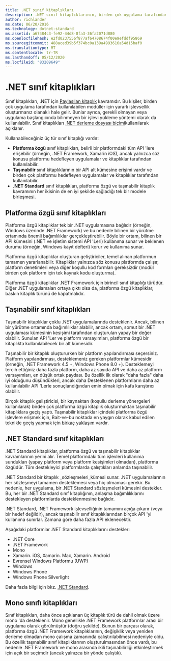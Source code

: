 ```yaml
---
title: .NET sınıf kitaplıkları
description: .NET sınıf kitaplıklarının, birden çok uygulama tarafından kullanılabilecek modüller için yararlı işlevler gruplandırılmasına nasıl olanak sağladığını öğrenin.
author: richlander
ms.date: 06/20/2016
ms.technology: dotnet-standard
ms.assetid: a67484c3-fe92-44d8-8fa3-36fa2071d880
ms.openlocfilehash: e2fd0237556f877af64708674f00e9efddf95869
ms.sourcegitcommit: 488aced39b5f374bc0a139a4993616a54d15baf0
ms.translationtype: MT
ms.contentlocale: tr-TR
ms.lasthandoff: 05/12/2020
ms.locfileid: "83209649"
---
```

# <a name="net-class-libraries"></a>.NET sınıf kitaplıkları

Sınıf kitaplıkları, .NET için [Paylaşılan kitaplık](https://en.wikipedia.org/wiki/Library_%28computing%29#Shared_libraries) kavramıdır. Bu kişiler, birden çok uygulama tarafından kullanılabilen modüller için yararlı işlevsellik oluşturmanız olanaklı hale gelir. Bunlar ayrıca, gerekli olmayan veya uygulama başlangıcında bilinmeyen bir işlevi yükleme yöntemi olarak da kullanılabilir. Sınıf kitaplıkları [.NET derleme dosyası biçimi](assembly/file-format.md)kullanılarak açıklanır.

Kullanabileceğiniz üç tür sınıf kitaplığı vardır:

* **Platforma özgü** sınıf kitaplıkları, belirli bir platformdaki tüm API 'lere erişebilir (örneğin, .NET Framework, Xamarin iOS), ancak yalnızca söz konusu platformu hedefleyen uygulamalar ve kitaplıklar tarafından kullanılabilir.
* **Taşınabilir** sınıf kitaplıklarının bir API alt kümesine erişimi vardır ve birden çok platformu hedefleyen uygulamalar ve kitaplıklar tarafından kullanılabilir.
* **.NET Standard** sınıf kitaplıkları, platforma özgü ve taşınabilir kitaplık kavramının her ikisinin de en iyi şekilde sağladığı tek bir modele birleşmesi.

## <a name="platform-specific-class-libraries"></a>Platforma özgü sınıf kitaplıkları

Platforma özgü kitaplıklar tek bir .NET uygulamasına bağlıdır (örneğin, Windows üzerinde .NET Framework) ve bu nedenle bilinen bir yürütme ortamında önemli bağımlılıklar gerçekleştirebilir. Böyle bir ortam, bilinen bir API kümesini (.NET ve işletim sistemi API 'Leri) kullanıma sunar ve beklenen durumu (örneğin, Windows kayıt defteri) korur ve kullanıma sunar.

Platforma özgü kitaplıklar oluşturan geliştiriciler, temel alınan platformun tamamen yararlanabilir. Kitaplıklar yalnızca söz konusu platformda çalışır, platform denetimleri veya diğer koşullu kod formları gereksizdir (modül birden çok platform için tek kaynak kodu oluşturma).

Platforma özgü kitaplıklar .NET Framework için birincil sınıf kitaplığı türüdür. Diğer .NET uygulamaları ortaya çıktı olsa da, platforma özgü kitaplıklar, baskın kitaplık türünü de kapatmalıdır.

## <a name="portable-class-libraries"></a>Taşınabilir sınıf kitaplıkları

Taşınabilir kitaplıklar çoklu .NET uygulamalarında desteklenir. Ancak, bilinen bir yürütme ortamında bağımlılıklar alabilir, ancak ortam, somut bir .NET uygulaması kümesinin kesişimi tarafından oluşturulan yapay bir değer olabilir. Sunulan API 'Ler ve platform varsayımları, platforma özgü bir kitaplıkta kullanılabilecek bir alt kümesidir.

Taşınabilir bir kitaplık oluştururken bir platform yapılandırması seçersiniz. Platform yapılandırması, desteklemeniz gereken platformlar kümesidir (örneğin, .NET Framework 4.5 +, Windows Phone 8.0 +). Desteklemeyi tercih ettiğiniz daha fazla platform, daha az sayıda API ve daha az platform varsayımları, en düşük ortak paydası. Bu özellik ilk olarak "daha fazla" daha iyi olduğunu düşündükleri, ancak daha Desteklenen platformların daha az kullanılabilir API 'Lerle sonuçlandığından emin olmak için kafa karıştırıcı olabilir.

Birçok kitaplık geliştiricisi, bir kaynaktan (koşullu derleme yönergeleri kullanılarak) birden çok platforma özgü kitaplık oluşturmaktan taşınabilir kitaplıklara geçiş yaptı. Taşınabilir kitaplıklar içindeki platforma özgü işlevlere erişmek için, Bait-ve-bu noktada en yaygın olarak kabul edilen teknikle geçiş yapmak için [birkaç yaklaşım](https://blog.stephencleary.com/2012/11/portable-class-library-enlightenment.html) vardır.

## <a name="net-standard-class-libraries"></a>.NET Standard sınıf kitaplıkları

.NET Standard kitaplıklar, platforma özgü ve taşınabilir kitaplıklar kavramlarının yerini alır. Temel platformdaki tüm işlevleri kullanıma sundukları (yapay platform veya platform kesişimleri olmadan), platforma özgüdür. Tüm destekleyici platformlarda çalıştıkları anlamda taşınabilir.

.NET Standard bir kitaplık _sözleşmeleri_kümesi sunar. .NET uygulamalarının her sözleşmeyi tamamen desteklemesi veya hiç olmaması gerekir. Bu nedenle, her uygulama, bir .NET Standard sözleşmeleri kümesini destekler. Bu, her bir .NET Standard sınıf kitaplığının, anlaşma bağımlılıklarını destekleyen platformlarda desteklenmesine bağlıdır.

.NET Standard, .NET Framework işlevselliğinin tamamını açığa çıkarır (veya bir hedef değildir), ancak taşınabilir sınıf kitaplıklarından birçok API 'yi kullanıma sunırlar. Zamana göre daha fazla API eklenecektir.

Aşağıdaki platformlar .NET Standard kitaplıklarını destekler:

* .NET Core
* .NET Framework
* Mono
* Xamarin. iOS, Xamarin. Mac, Xamarin. Android
* Evrensel Windows Platformu (UWP)
* Windows
* Windows Phone
* Windows Phone Silverlight

Daha fazla bilgi için bkz. [.NET Standard](net-standard.md).

## <a name="mono-class-libraries"></a>Mono sınıfı kitaplıkları

Sınıf kitaplıkları, daha önce açıklanan üç kitaplık türü de dahil olmak üzere mono 'da desteklenir. Mono genellikle .NET Framework platformlar arası bir uygulama olarak görülmüştür (doğru şekilde). Bunun bir parçası olarak, platforma özgü .NET Framework kitaplıklarının, değişiklik veya yeniden derleme olmadan mono çalışma zamanında çalıştırılabilmesi nedeniyle oldu. Bu özellik taşınabilir sınıf kitaplıklarının oluşturulmasından önce vardı, bu nedenle .NET Framework ve mono arasında ikili taşınabilirliği etkinleştirmek için açık bir seçimdir (ancak yalnızca bir yönde çalıştık).

